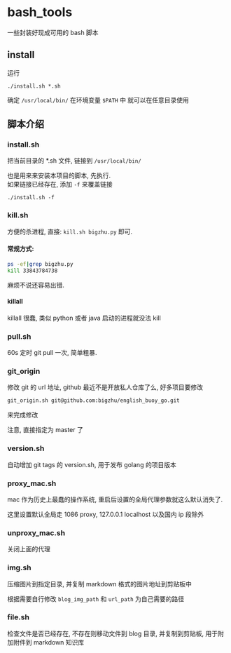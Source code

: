 # bash_tools

一些封装好现成可用的 bash 脚本

## install

运行

```
./install.sh *.sh
```

确定 `/usr/local/bin/` 在环境变量 `$PATH` 中
就可以在任意目录使用

## 脚本介绍

### install.sh

把当前目录的 \*.sh 文件, 链接到 `/usr/local/bin/`

也是用来来安装本项目的脚本, 先执行.  
如果链接已经存在, 添加 `-f` 来覆盖链接

```
./install.sh -f
```

### kill.sh

方便的杀进程, 直接: `kill.sh bigzhu.py` 即可.

#### 常规方式:

```bash
ps -ef|grep bigzhu.py
kill 33843784738
```

麻烦不说还容易出错.

#### killall

killall 很蠢, 类似 python 或者 java 启动的进程就没法 kill

### pull.sh

60s 定时 git pull 一次, 简单粗暴.

### git_origin

修改 git 的 url 地址, github 最近不是开放私人仓库了么, 好多项目要修改

```bash
git_origin.sh git@github.com:bigzhu/english_buoy_go.git
```

来完成修改

注意, 直接指定为 master 了

### version.sh

自动增加 git tags 的 version.sh, 用于发布 golang 的项目版本

### proxy_mac.sh

mac 作为历史上最蠢的操作系统, 重启后设置的全局代理参数就这么默认消失了.

这里设置默认全局走 1086 proxy, 127.0.0.1 localhost 以及国内 ip 段除外

### unproxy_mac.sh

关闭上面的代理

### img.sh

压缩图片到指定目录, 并复制 markdown 格式的图片地址到剪贴板中

根据需要自行修改 `blog_img_path` 和 `url_path` 为自己需要的路径

### file.sh

检查文件是否已经存在, 不存在则移动文件到 blog 目录, 并复制到剪贴板, 用于附加附件到 markdown 知识库
